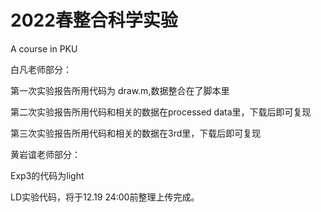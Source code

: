 # 2022春整合科学实验

A course in PKU

白凡老师部分：

第一次实验报告所用代码为 draw.m,数据整合在了脚本里

第二次实验报告所用代码和相关的数据在processed data里，下载后即可复现

第三次实验报告所用代码和相关的数据在3rd里，下载后即可复现

黄岩谊老师部分：

Exp3的代码为light

LD实验代码，将于12.19 24:00前整理上传完成。
